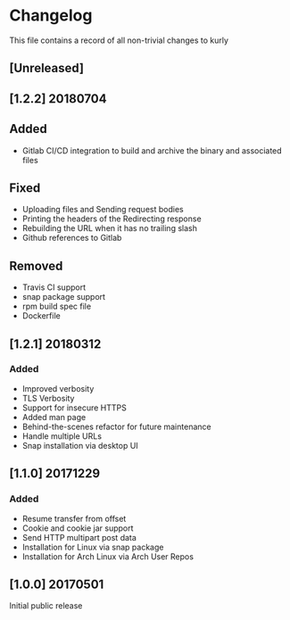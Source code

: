 # Changelog
This file contains a record of all non-trivial changes to kurly

## [Unreleased]

## [1.2.2] 20180704

## Added
* Gitlab CI/CD integration to build and archive the binary and associated files

## Fixed
* Uploading files and Sending request bodies
* Printing the headers of the Redirecting response
* Rebuilding the URL when it has no trailing slash
* Github references to Gitlab

## Removed
* Travis CI support
* snap package support
* rpm build spec file
* Dockerfile

## [1.2.1] 20180312

### Added
* Improved verbosity
* TLS Verbosity
* Support for insecure HTTPS
* Added man page
* Behind-the-scenes refactor for future maintenance
* Handle multiple URLs
* Snap installation via desktop UI

## [1.1.0] 20171229

### Added
* Resume transfer from offset
* Cookie and cookie jar support
* Send HTTP multipart post data
* Installation for Linux via snap package
* Installation for Arch Linux via Arch User Repos

## [1.0.0] 20170501

Initial public release
